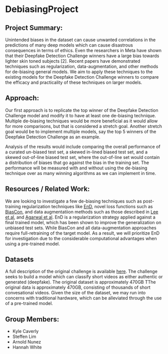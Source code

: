 # DebiasingProject

## Project Summary:  

Unintended biases in the dataset can cause unwanted correlations in the predictions of many deep models which can cause disastrous consequences in terms of ethics. Even the researchers in Meta have shown that their Deepfake Detection Challenge winners have a large bias towards lighter skin toned subjects [2]. Recent papers have demonstrated techniques such as regularization, data-augmentation, and other methods for de-biasing general models. We aim to apply these techniques to the existing models for the Deepfake Detection Challenge winners to compare the efficacy and practicality of these techniques on larger models. 

## Approach: 

Our first approach is to replicate the top winner of the Deepfake Detection Challenge model and modify it to have at least one de-biasing technique. Multiple de-biasing techniques would be more beneficial as it would allow for more comparisons, but that is considered a stretch goal. Another stretch goal would be to implement multiple models, say the top 5 winners of the Deepfake Detection Challenge as an example.  

Analysis of the results would include comparing the overall performance of a curated un-biased test set, a skewed in-lined biased test set, and a skewed out-of-line biased test set, where the out-of-line set would contain a distribution of biases that go against the bias in the training set. The performance will be measured with and without using the de-biasing technique over as many winning algorithms as we can implement in time. 

## Resources / Related Work:

We are looking to investigate a few de-biasing techniques such as post-training regularization techniques like [EnD](https://arxiv.org/abs/2103.02023), novel loss functions such as [BiasCon](https://proceedings.neurips.cc/paper/2021/hash/de8aa43e5d5fa8536cf23e54244476fa-Abstract.html), and data augmentatiion methods such as those described in [Lee et al](https://proceedings.neurips.cc/paper/2021/file/d360a502598a4b64b936683b44a5523a-Paper.pdf), and [Agarwal et al](https://openaccess.thecvf.com/content/WACV2022/html/Agarwal_Does_Data_Repair_Lead_to_Fair_Models_Curating_Contextually_Fair_WACV_2022_paper.html). EnD is a regularization strategy applied against a final trained model, which has been shown to improve the generalization on unbiased test sets. While BiasCon and all data-augmentation approaches require full-retraining of the target model. As a result, we will prioritize EnD for investigation due to the considerable computational advantages when using a pre-trained model.

## Datasets

A full description of the original challenge is available [here](https://www.kaggle.com/c/deepfake-detection-challenge/overview). The challenge seeks to build a model which can classify short videos as either authentic or generated (deepfake). The original dataset is approximately 470GB 
TThe original data is approximately 470GB, consisting of thousands of short convesational videos. Given the size of the dataset, we may run into concerns with traditional hardware, which can be alleviated through the use of a pre-trained model.

## Group Members:

* Kyle Caverly
* Steffen Lim
* Arnold Nunez
* Hannah White

